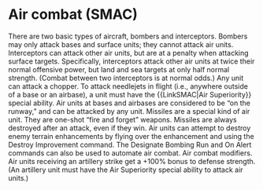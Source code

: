 # Air combat (SMAC)

There are two basic types of aircraft, bombers and interceptors. Bombers may only attack bases and surface units; they cannot attack air units. Interceptors can attack other air units, but are at a penalty when attacking surface targets. Specifically, interceptors attack other air units at twice their normal offensive power, but land and sea targets at only half normal strength. (Combat between two interceptors is at normal odds.) Any unit can attack a chopper.
To attack needlejets in flight (i.e., anywhere outside of a base or an airbase), a unit must have the {{LinkSMAC|Air Superiority}} special ability. Air units at bases and airbases are considered to be “on the runway,” and can be attacked by any unit. 
Missiles are a special kind of air unit. They are one-shot “fire and forget” weapons. Missiles are always destroyed after an attack, even if they win.
Air units can attempt to destroy enemy terrain enhancements by flying over the enhancement and using the Destroy Improvement command.
The Designate Bombing Run and On Alert commands can also be used to automate air combat.
Air combat modifiers.
Air units receiving an artillery strike get a +100% bonus to defense strength. (An artillery unit must have the Air Superiority special ability to attack air units.)